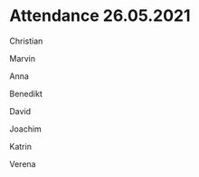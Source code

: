 # Attendance 26.05.2021

Christian   

Marvin          

Anna      

Benedikt      

David  

Joachim

Katrin 

Verena

